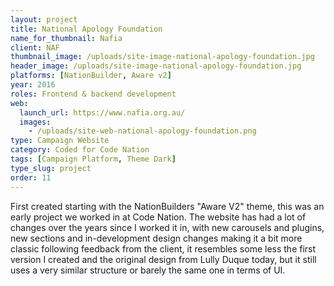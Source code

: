 ```yaml
---
layout: project
title: National Apology Foundation
name_for_thumbnail: Nafia
client: NAF
thumbnail_image: /uploads/site-image-national-apology-foundation.jpg
header_image: /uploads/site-image-national-apology-foundation.jpg
platforms: [NationBuilder, Aware v2]
year: 2016
roles: Frontend & backend development
web:
  launch_url: https://www.nafia.org.au/
  images:
    - /uploads/site-web-national-apology-foundation.png
type: Campaign Website
category: Coded for Code Nation
tags: [Campaign Platform, Theme Dark]
type_slug: project
order: 11
---
```


First created starting with the NationBuilders "Aware V2" theme, this was an early project we worked in at Code Nation. The website has had a lot of changes over the years since I worked it in, with new carousels and plugins, new sections and in-development design changes making it a bit more classic following feedback from the client, it resembles some less the first version I created and the original design from Lully Duque today, but it still uses a very similar structure or barely the same one in terms of UI.